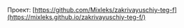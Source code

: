  Проект: [https://github.com/Mixleks/zakrivayuschiy-teg-f](https://mixleks.github.io/zakrivayuschiy-teg-f/)
